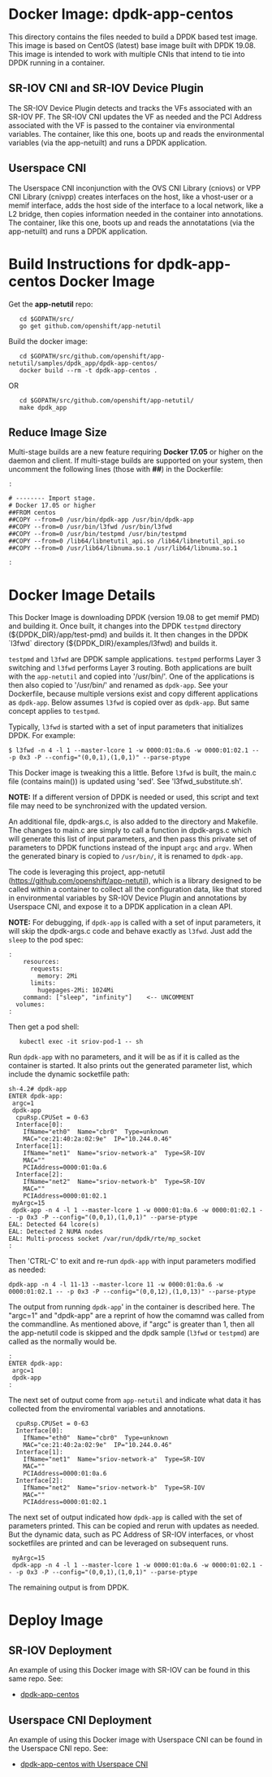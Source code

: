 #  Docker Image: dpdk-app-centos
This directory contains the files needed to build a DPDK based test image.
This image is based on CentOS (latest) base image built with DPDK 19.08.
This image is intended to work with multiple CNIs that intend to tie into
DPDK running in a container.

## SR-IOV CNI and SR-IOV Device Plugin
The SR-IOV Device Plugin detects and tracks the VFs associated with an
SR-IOV PF. The SR-IOV CNI updates the VF as needed and the PCI Address
associated with the VF is passed to the container via environmental
variables. The container, like this one, boots up and reads the
environmental variables (via the app-netuilt) and runs a DPDK application.

## Userspace CNI
The Userspace CNI inconjunction with the OVS CNI Library (cniovs) or VPP
CNI Library (cnivpp) creates interfaces on the host, like a vhost-user or
a memif interface, adds the host side of the interface to a local network,
like a L2 bridge, then copies information needed in the container into
annotations. The container, like this one, boots up and reads the
annotatations (via the app-netuilt) and runs a DPDK application.


# Build Instructions for dpdk-app-centos Docker Image
Get the **app-netutil** repo:
```
   cd $GOPATH/src/
   go get github.com/openshift/app-netutil
```

Build the docker image:
```
   cd $GOPATH/src/github.com/openshift/app-netutil/samples/dpdk_app/dpdk-app-centos/
   docker build --rm -t dpdk-app-centos .
```
OR
```
   cd $GOPATH/src/github.com/openshift/app-netutil/
   make dpdk_app
```

## Reduce Image Size
Multi-stage builds are a new feature requiring **Docker 17.05** or higher on
the daemon and client. If multi-stage builds are supported on your system,
then uncomment the following lines (those with **##**) in the Dockerfile:
```
:

# -------- Import stage.
# Docker 17.05 or higher
##FROM centos
##COPY --from=0 /usr/bin/dpdk-app /usr/bin/dpdk-app
##COPY --from=0 /usr/bin/l3fwd /usr/bin/l3fwd
##COPY --from=0 /usr/bin/testpmd /usr/bin/testpmd
##COPY --from=0 /lib64/libnetutil_api.so /lib64/libnetutil_api.so
##COPY --from=0 /usr/lib64/libnuma.so.1 /usr/lib64/libnuma.so.1

:
```

# Docker Image Details
This Docker Image is downloading DPDK (version 19.08 to get memif PMD)
and building it. Once built, it changes into the DPDK `testpmd`
directory (${DPDK_DIR}/app/test-pmd) and builds it. It then changes
in the DPDK `l3fwd` directory (${DPDK_DIR}/examples/l3fwd) and builds
it.

`testpmd` and `l3fwd` are DPDK sample applications. `testpmd` performs
Layer 3 switching and `l3fwd` performs Layer 3 routing. Both applications
are built with the `app-netutil` and copied into '/usr/bin/'. One of the
applications is then also copied to '/usr/bin/' and renamed as `dpdk-app`.
See your Dockerfile, because multiple versions exist and copy different
applications as `dpdk-app`. Below assumes `l3fwd` is copied over as
`dpdk-app`. But same concept applies to `testpmd`.

Typically, `l3fwd` is started with a set of input parameters that initializes DPDK.
For example:
```
$ l3fwd -n 4 -l 1 --master-lcore 1 -w 0000:01:0a.6 -w 0000:01:02.1 -- -p 0x3 -P --config="(0,0,1),(1,0,1)" --parse-ptype
```

This Docker image is tweaking this a little. Before `l3fwd` is built, the
main.c file (contains main()) is updated using 'sed'. See
'l3fwd_substitute.sh'.

**NOTE:** If a different version of DPDK is needed or used, this script and
text file may need to be synchronized with the updated version. 

An additional file, dpdk-args.c, is also added to the directory and Makefile.
The changes to main.c are simply to call a function in dpdk-args.c which
will generate this list of input parameters, and then pass this private set
of parameters to DPDK functions instead of the inpupt `argc` and `argv`. When
the generated binary is copied to `/usr/bin/`, it is renamed to `dpdk-app`.

The code is leveraging this project, app-netutil
(https://github.com/openshift/app-netutil), which is a library designed to be
called within a container to collect all the configuration data, like that
stored in environmental variables by SR-IOV Device Plugin and annotations by
Userspace CNI, and expose it to a DPDK application in a clean API.

**NOTE:** For debugging, if `dpdk-app` is called with a set of input parameters,
it will skip the dpdk-args.c code and behave exactly as `l3fwd`. Just add
the `sleep` to the pod spec:
```
:
    resources:
      requests:
        memory: 2Mi
      limits:
        hugepages-2Mi: 1024Mi
    command: ["sleep", "infinity"]    <-- UNCOMMENT
  volumes:
:
```

Then get a pod shell:
```
   kubectl exec -it sriov-pod-1 -- sh
```

Run `dpdk-app` with no parameters, and it will be as if it is called
as the container is started. It also prints out the generated parameter
list, which include the dynamic socketfile path:
```
sh-4.2# dpdk-app 
ENTER dpdk-app:
 argc=1
 dpdk-app
  cpuRsp.CPUSet = 0-63
  Interface[0]:
    IfName="eth0"  Name="cbr0"  Type=unknown
    MAC="ce:21:40:2a:02:9e"  IP="10.244.0.46"
  Interface[1]:
    IfName="net1"  Name="sriov-network-a"  Type=SR-IOV
    MAC=""
    PCIAddress=0000:01:0a.6
  Interface[2]:
    IfName="net2"  Name="sriov-network-b"  Type=SR-IOV
    MAC=""
    PCIAddress=0000:01:02.1
 myArgc=15
 dpdk-app -n 4 -l 1 --master-lcore 1 -w 0000:01:0a.6 -w 0000:01:02.1 -- -p 0x3 -P --config="(0,0,1),(1,0,1)" --parse-ptype
EAL: Detected 64 lcore(s)
EAL: Detected 2 NUMA nodes
EAL: Multi-process socket /var/run/dpdk/rte/mp_socket
:
```

Then 'CTRL-C' to exit and re-run `dpdk-app` with input parameters
modified as needed:
```
dpdk-app -n 4 -l 11-13 --master-lcore 11 -w 0000:01:0a.6 -w 0000:01:02.1 -- -p 0x3 -P --config="(0,0,12),(1,0,13)" --parse-ptype
```

The output from running `dpdk-app`' in the container is described here. The
"argc=1" and "dpdk-app" are a reprint of how the comamnd was called from the
commandline. As mentioned above, if "argc" is greater than 1, then all the
app-netutil code is skipped and the dpdk sample (`l3fwd` or `testpmd`) are
called as the normally would be.
```
:
ENTER dpdk-app:
 argc=1
 dpdk-app
:
```

The next set of output come from `app-netutil` and indicate what
data it has collected from the enviromental variables and
annotations. 
```
  cpuRsp.CPUSet = 0-63
  Interface[0]:
    IfName="eth0"  Name="cbr0"  Type=unknown
    MAC="ce:21:40:2a:02:9e"  IP="10.244.0.46"
  Interface[1]:
    IfName="net1"  Name="sriov-network-a"  Type=SR-IOV
    MAC=""
    PCIAddress=0000:01:0a.6
  Interface[2]:
    IfName="net2"  Name="sriov-network-b"  Type=SR-IOV
    MAC=""
    PCIAddress=0000:01:02.1
```

The next set of output indicated how `dpdk-app` is called with
the set of parameters printed. This can be copied and rerun with
updates as needed. But the dynamic data, such as PC Address of
SR-IOV interfaces, or vhost socketfiles are printed and can be
leveraged on subsequent runs.
```
 myArgc=15
 dpdk-app -n 4 -l 1 --master-lcore 1 -w 0000:01:0a.6 -w 0000:01:02.1 -- -p 0x3 -P --config="(0,0,1),(1,0,1)" --parse-ptype
```

The remaining output is from DPDK.

# Deploy Image
## SR-IOV Deployment
An example of using this Docker image with SR-IOV can be found in this
same repo. See:
 * [dpdk-app-centos](../sriov/README.md)

## Userspace CNI Deployment
An example of using this Docker image with Userspace CNI can be found in
the Userspace CNI repo. See:
* [dpdk-app-centos with Userspace CNI](https://github.com/intel/userspace-cni-network-plugin/blob/master/docker/dpdk-app-centos/)
